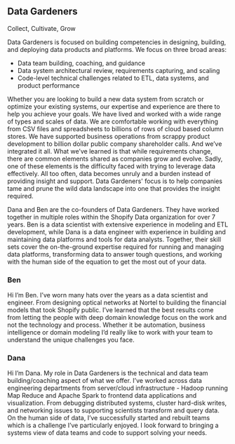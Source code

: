 ## Data Gardeners
Collect, Cultivate, Grow

Data Gardeners is focused on building competencies in designing, building, and deploying data products and platforms. We focus on three broad areas:

- Data team building, coaching, and guidance
- Data system architectural review, requirements capturing, and scaling
- Code-level technical challenges related to ETL, data systems, and product performance

Whether you are looking to build a new data system from scratch or optimize your existing systems, our expertise and experience are there to help you achieve your goals. We have lived and worked with a wide range of types and scales of data. We are comfortable working with everything from CSV files and spreadsheets to billions of rows of cloud based column stores. We have supported business operations from scrappy product development to billion dollar public company shareholder calls. And we’ve integrated it all.  What we’ve learned is that while requirements change, there are common elements shared as companies grow and evolve. Sadly, one of these elements is the difficulty faced with trying to leverage data effectively. All too often, data becomes unruly and a burden instead of providing insight and support. Data Gardeners' focus is to help companies tame and prune the wild data landscape into one that provides the insight required.

Dana and Ben are the co-founders of Data Gardeners. They have worked together in multiple roles within the Shopify Data organization for over 7 years. Ben is a data scientist with extensive experience in modeling and ETL development, while Dana is a data engineer with experience in building and maintaining data platforms and tools for data analysts. Together, their skill sets cover the on-the-ground expertise required for running and managing data platforms, transforming data to answer tough questions, and working with the human side of the equation to get the most out of your data.

### Ben
Hi I’m Ben. I’ve worn many hats over the years as a data scientist and engineer. From designing optical networks at Nortel to building the financial models that took Shopify public. I’ve learned that the best results come from letting the people with deep domain knowledge focus on the work and not the technology and process. Whether it be automation, business intelligence or domain modeling I’d really like to work with your team to understand the unique challenges you face.

### Dana
Hi I’m Dana. My role in Data Gardeners is the technical and data team building/coaching aspect of what we offer. I’ve worked across data engineering departments from server/cloud infrastructure - Hadoop running Map Reduce and Apache Spark to frontend data applications and visualization. From debugging distributed systems, cluster hard-disk writes, and networking issues to supporting scientists transform and query data. On the human side of data, I’ve successfully started and rebuilt teams which is a challenge I’ve particularly enjoyed. I look forward to bringing a systems view of data teams and code to support solving your needs.
